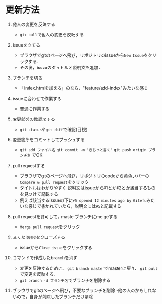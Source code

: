 # 更新方法
1. 他人の変更を反映する
	- `git pull`で他人の変更を反映する

1. issueを立てる
	- ブラウザでgitのページへ飛び，リポジトリのissueから`New Issue`をクリックする．
	- その後，issueのタイトルと説明文を追加．

1. ブランチを切る
	- 「index.htmlを加える」のなら，"feature/add-index"みたいな感じ

1. issueに合わせて作業する
	- 普通に作業する

1. 変更部分の確認をする
	- `git status`や`git diff`で確認(目視)

1. 変更箇所をコミットしてプッシュする
	- `git add ファイル名` `git commit -m "きちっと書く"` `git push origin ブランチ名` でOK

1. pull requestする
	- ブラウザでgitのページへ飛び，リポジトリのcodeから黄色いバーの`Compare & pull request`をクリック
	- タイトルはわかりやすく 説明文はissueから#1とか#2とか該当するものを見つけて記載する
	- 例えば該当するissueの下に`#5 opened 12 minutes ago by Gitefu`みたいな感じで書かれていたら，説明文には`#5`と記載する

1. pull requestを許可して，masterブランチにmergeする
	- `Merge pull request`をクリック

1. 立てたissueをクローズする
	- issueから`Close issue`をクリックする

1. コマンドで作成したbranchを消す
	- 変更を反映するために， `git branch master`でmasterに戻り， `git pull`で変更を反映する．
	- `git branch -d ブランチ名`でブランチを削除する

1. ブラウザでgitのページへ飛び，不要なブランチを削除
	-他の人のかもしれないので，自身が削除したブランチだけ削除
